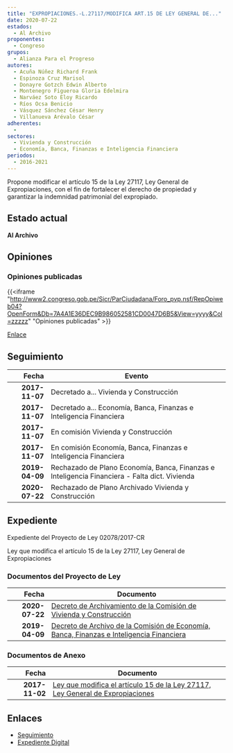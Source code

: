 ```yaml
---
title: "EXPROPIACIONES.-L.27117/MODIFICA ART.15 DE LEY GENERAL DE..."
date: 2020-07-22
estados: 
  - Al Archivo
proponentes: 
  - Congreso
grupos: 
  - Alianza Para el Progreso
autores: 
  - Acuña Núñez Richard Frank
  - Espinoza Cruz Marisol
  - Donayre Gotzch Edwin Alberto
  - Montenegro Figueroa Gloria Edelmira
  - Narváez Soto Eloy Ricardo
  - Ríos Ocsa Benicio
  - Vásquez Sánchez César Henry
  - Villanueva Arévalo César
adherentes: 
  - 
sectores: 
  - Vivienda y Construcción
  - Economía, Banca, Finanzas e Inteligencia Financiera
periodos: 
  - 2016-2021
---
```


Propone modificar el artículo 15 de la Ley 27117, Ley General de Expropiaciones, con el fin de fortalecer el derecho de propiedad y garantizar la indemnidad patrimonial del expropiado.


## Estado actual

**Al Archivo**

## Opiniones

### Opiniones publicadas

{{<iframe "http://www2.congreso.gob.pe/Sicr/ParCiudadana/Foro_pvp.nsf/RepOpiweb04?OpenForm&Db=7A4A1E36DEC9B986052581CD0047D6B5&View=yyyy&Col=zzzzz" "Opiniones publicadas" >}}

[Enlace](http://www2.congreso.gob.pe/Sicr/ParCiudadana/Foro_pvp.nsf/RepOpiweb04?OpenForm&Db=7A4A1E36DEC9B986052581CD0047D6B5&View=yyyy&Col=zzzzz)

## Seguimiento

| Fecha | Evento |
|------:|--------|
| **2017-11-07** | Decretado a... Vivienda y Construcción|
| **2017-11-07** | Decretado a... Economía, Banca, Finanzas e Inteligencia Financiera|
| **2017-11-07** | En comisión Vivienda y Construcción|
| **2017-11-07** | En comisión Economía, Banca, Finanzas e Inteligencia Financiera|
| **2019-04-09** | Rechazado de Plano Economía, Banca, Finanzas e Inteligencia Financiera - Falta dict. Vivienda|
| **2020-07-22** | Rechazado de Plano Archivado Vivienda y Construcción|


## Expediente

Expediente del Proyecto de Ley 02078/2017-CR

Ley que modifica el artículo 15 de la Ley 27117, Ley General de Expropiaciones


### Documentos del Proyecto de Ley

| Fecha | Documento |
|------:|--------|
| **2020-07-22** | [Decreto de Archivamiento de la Comisión de Vivienda y Construcción](http://www.leyes.congreso.gob.pe/Documentos/2016_2021/Decretos/Archivamiento/DA0207820200722.pdf) |
| **2019-04-09** | [Decreto de Archivo de la Comisión de Economía, Banca, Finanzas e Inteligencia Financiera](http://www.leyes.congreso.gob.pe/Documentos/2016_2021/Decretos/Archivamiento/DA0207820190409.pdf) |

### Documentos de Anexo

| Fecha | Documento |
|------:|--------|
| **2017-11-02** | [Ley que modifica el artículo 15 de la Ley 27117, Ley General de Expropiaciones](http://www.leyes.congreso.gob.pe/Documentos/2016_2021/Proyectos_de_Ley_y_de_Resoluciones_Legislativas/PL0207820171102.pdf) |

## Enlaces 

- [Seguimiento](http://www2.congreso.gob.pe/Sicr/TraDocEstProc/CLProLey2016.nsf/f7fff46988ca05b1052578e100829cc7/eb8fb176c91735be052581cd00154b40?OpenDocument)
- [Expediente Digital](http://www2.congreso.gob.pe/Sicr/TraDocEstProc/CLProLey2016.nsf/f7fff46988ca05b1052578e100829cc7/eb8fb176c91735be052581cd00154b40?OpenDocument&Click=05257FB7005EB655.eb71d0cf91d8294e05256cdf006b5706/$Body/0.1C6C)
